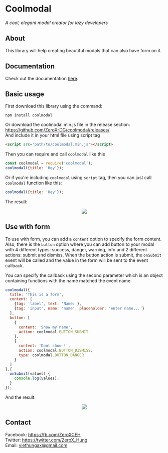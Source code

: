 # Coolmodal
*A cool, elegant modal creator for lazy developers*

## About
This library will help creating beautiful modals that can also have form on it.

## Documentation
Check out the documentation [here](docs/api.md).

## Basic usage

First download this library using the command:

```
npm install coolmodal
```
Or download the coolmodal.min.js file in the release section:<br>
https://github.com/ZeroX-DG/coolmodal/releases/
<br>
And include it in your html file using script tag
```html
<script src='path/to/coolmodal.min.js'></script>
```
Then you can require and call `coolmodal` like this
```js
const coolmodal = require('coolmodal');
coolmodal({title: 'Hey'});
```

Or if you're including `coolmodal` using `script` tag, then you can just call `coolmodal` function like this:
```js
coolmodal({title: 'Hey'});
```
The result:
<p align="center">
  <img src='https://media.giphy.com/media/BoOYvIaX6DzIRKoTDI/giphy.gif'>
</p>

## Use with form

To use with form, you can add a `content` option to specify the form content. Also, there is the `button` option where you can add button to your modal with 4 different types: success, danger, warning, info and 2 different actions: submit and dismiss. When the button action is submit, the `onSubmit` event will be called and the value in the form will be sent to the event callback.

You can specify the callback using the second parameter which is an object containing functions with the name matched the event name. 

```js
coolmodal({
  title: 'This is a form',
  content: [
    {tag: 'label', text: 'Name:'},
    {tag: 'input', name: 'name', placeholder: 'enter name...'}
  ],
  button: [
    {
      content: 'Show my name', 
      action: coolmodal.BUTTON_SUBMIT
    },
    {
      content: 'Dont show !', 
      action: coolmodal.BUTTON_DISMISS, 
      type: coolmodal.BUTTON_DANGER
    }
  ]
},{
  onSubmit(values) {
    console.log(values);
  }
});
```

And the result:

<p align="center">
  <img src='https://media.giphy.com/media/9VaGts3disb0OK62h0/giphy.gif' />
</p>

## Contact
Facebook: https://fb.com/ZeroXCEH<br>
Twitter: https://twitter.com/ZeroX_Hung<br>
Email: viethungax@gmail.com